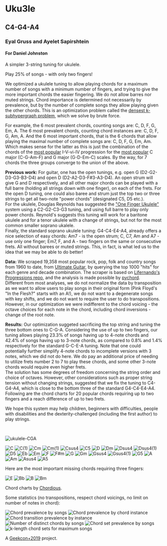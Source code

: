 # Uku3le
## C4-G4-A4
### Eyal Gruss and Ayelet Sapirshtein
#### For Daniel Johnston

A simpler 3-string tuning for ukulele.

Play 25% of songs - with only two fingers!

We optimized a ukulele tuning to allow playing chords for a maximum number of songs with a minimum number of fingers, 
and trying to give the more important chords the easier fingering. We do not allow barres nor muted strings. 
Chord importance is determined not necessarily by prevalence, but by the number of complete songs they allow playing given the other chords.
This is an optimization problem called the [densest k-subhypergraph problem](https://arxiv.org/abs/1605.04284), which we solve by brute force.  

For example, the 6 most prevalent chords, counting songs are: C, D, F, G, Em, A. The 6 most prevalent chords, counting chord instances are: C, D, F, G, Am, A.
And the 6 most important chords, that is the 6 chords that allow playing the maximal number of complete songs are: C, D, F, G, Em, Am.
Which makes sense for the latter as this is just the combination of the chords of the [most popular](http://www.hooktheory.com/blog/music-theory-analysis-1300-songs-for-songwriting-part2) 
I-V-vi-IV progression for the [most popular](http://www.hooktheory.com/blog/i-analyzed-the-chords-of-1300-popular-songs-for-patterns-this-is-what-i-found) C major (C-G-Am-F) and G major (G-D-Em-C) scales.
By the way, for 7 chords the three groups converge to the union of the above.

**Previous work:** For guitar, one has the open tunings, e.g. open G (D2-G2-D3-G3-B3-D4) and open D (D2-A2-D3-F#3-A3-D4).
An open strum will give G and D respectively, and all other major chords can be played with a full barre (holding all strings down with one finger), on each of the frets. 
For the open D tuning, one could also baree and strum just the top two or three strings to get all two-note "power chords" (designated C5, D5 etc.).  
For the ukulele, Douglas Reynolds has suggested the ["One Finger Ukulele"](https://playuke.net/one-finger-ukulele) system using a C2-G2-C3-G3 tuning, 
and using full barre to play only power chords. Reynold's suggests this tuning will work for a baritone ukulele and for a tenor ukulele with a change of strings, but not for the most common smaller soprano ukalele.  
Finally, the standard soprano ukulele tuning: G4-C4-E4-A4, already offers a nice selection of easy chords: Am7 - is the open strum; 
C, C7, Am and A7 - use only one finger; Em7, F, and A - two fingers on the same or consecutive frets. All without barees or muted strings. 
This, in fact, is what led us to the idea that we may be able to do better! 

**Data:** We scraped 19,358 most popular rock, pop, folk and country songs from 1960 to date, 
from [Ultimate Guitar](https://www.ultimate-guitar.com), by querying the top 1000 "hits" for each genre and decade combination. 
The scraper is based on [Ljfernando's Progressions repo](https://github.com/Ljfernando/Progressions), 
and the analysis is made possible by [pychord](https://github.com/yuma-m/pychord).  
Different from most analyses, we do not normalize the data by transposition as we want to allow users to play songs in 
their original form (Pink Floyd's "In the Flesh?" starts with an A!), we do not want to a degenerate songs with key shifts, 
and we do not want to require the user to do transpositions. However, in our optimization we were indifferent to the chord voicing - the octave choices for each note in the chord,
including chord inversions - change of the root note.

**Results:** Our optimization suggeted sacrificing the top string and tuning the three bottom ones to C-G-A. 
Considering the use of up to two fingers, our tuning allows playing 23.3% of songs having up to 4-note chords and 42.4% of songs having up to 3-note chords, 
as compared to 0.8% and 1.4% respectively for the standard G-C-E-A tuning. 
Note that one could potentially further simplify 4-note chords to incomplete versions with 3 notes, which we did not do here. 
We do pay an additional price of needing to utilize frets number 2 to 7 to play these chords, and some other 3-note chords would require even higher frets.  
The solution has some degrees of freedom concerning the string order and choice of octaves. However, other considerations such as proper string tension without changing strings, suggested that we fix the tuning to C4-G4-A4, 
which is close to the bottom three of the standard G4-C4-E4-A4. Following are the chord charts for 20 popular chords requiring up to two fingers and a reach difference of up to two frets.

We hope this system may help children, beginners with difficulties, people with disabilities and the dexterity-challenged (including the first author) to play strings.

<br/>

![ukulele-CGA](assets/ukulele-CGA.jpg)

![C](assets/00_C.svg)
![C(1)](assets/01_C(1).svg)
![Cm](assets/02_Cm.svg)
![Cm(1)](assets/03_Cm(1).svg)
![Csus4](assets/04_Csus4.svg)
![C5](assets/05_C5.svg)
![D](assets/06_D.svg)
![Dm](assets/07_Dm.svg)
![Dsus4](assets/08_Dsus4.svg)
![Dsus4(1)](assets/09_Dsus4(1).svg)
![D5](assets/10_D5.svg)
![Eb](assets/11_Eb.svg)
![Em](assets/12_Em.svg)
![F](assets/13_F.svg)
![F#m](assets/14_F%23m.svg)
![G](assets/15_G.svg)
![Gm](assets/16_Gm.svg)
![Gsus4](assets/17_Gsus4.svg)
![Gsus4(1)](assets/18_Gsus4(1).svg)
![G5](assets/19_G5.svg)
![A](assets/20_A.svg)
![Am](assets/21_Am.svg)
![Asus4](assets/22_Asus2.svg)
![A5](assets/23_A5.svg)

Here are the most important missing chords requiring three fingers:

![E](assets/24_E.svg)
![Bb](assets/25_Bb.svg)
![B](assets/26_B.svg)
![Bm](assets/27_Bm.svg)

Chord charts by [Chordious](https://chordious.com).

Some statistics (no transpositions, respect chord voicings, no limit on number of notes in chord):

![Chord prevalence by songs](assets/chord_prevalence_by_songs.svg)
![Chord prevalence by chord instance](assets/chord_prevalence_by_chord_instance.svg)
![Chord transition prevalence by instance](assets/chord_transition_prevalence_by_instance.svg)
![Number of distinct chords by songs](assets/number_of_distinct_chords_by_songs.svg)
![Chord set prevalence by songs](assets/chord_set_prevalence_by_songs.svg)
![k-length chord sets for maximum songs](assets/k-length_chord_sets_for_maximum_songs.svg)

A [Geekcon+2019](https://geekcon.org/geekcon-plus-2019) project.
